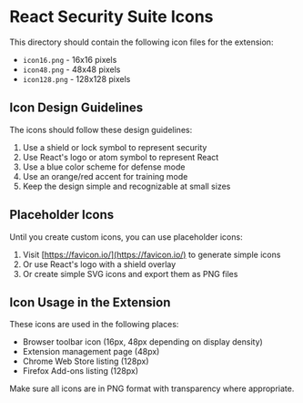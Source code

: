 # React Security Suite Icons

This directory should contain the following icon files for the extension:

- `icon16.png` - 16x16 pixels
- `icon48.png` - 48x48 pixels
- `icon128.png` - 128x128 pixels

## Icon Design Guidelines

The icons should follow these design guidelines:

1. Use a shield or lock symbol to represent security
2. Use React's logo or atom symbol to represent React
3. Use a blue color scheme for defense mode
4. Use an orange/red accent for training mode
5. Keep the design simple and recognizable at small sizes

## Placeholder Icons

Until you create custom icons, you can use placeholder icons:

1. Visit [https://favicon.io/](https://favicon.io/) to generate simple icons
2. Or use React's logo with a shield overlay
3. Or create simple SVG icons and export them as PNG files

## Icon Usage in the Extension

These icons are used in the following places:

- Browser toolbar icon (16px, 48px depending on display density)
- Extension management page (48px)
- Chrome Web Store listing (128px)
- Firefox Add-ons listing (128px)

Make sure all icons are in PNG format with transparency where appropriate.
